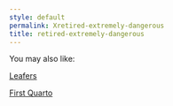 ```yaml
---
style: default
permalink: Xretired-extremely-dangerous
title: retired-extremely-dangerous
---
```

You may also like:

[Leafers](http://scp-wiki.net/leafers)

[First Quarto](http://scp-wiki.net/first-quarto)
